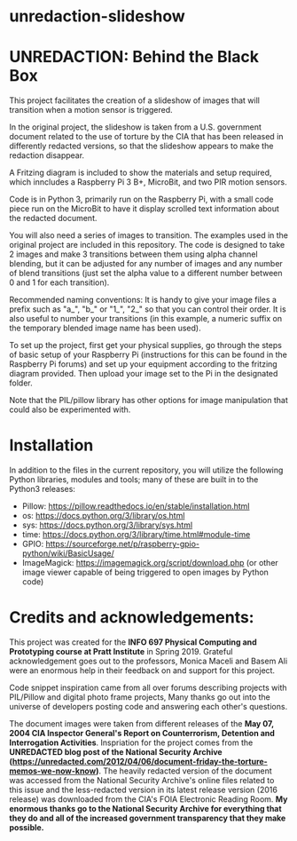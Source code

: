 # unredaction-slideshow
# UNREDACTION: Behind the Black Box

This project facilitates the creation of a slideshow of images that will transition when a motion sensor is triggered. 

In the original project, the slideshow is taken from a U.S. government document related to the use of torture by the CIA that has been released in differently redacted versions, so that the slideshow appears to make the redaction disappear.

A Fritzing diagram is included to show the materials and setup required, which inncludes a Raspberry Pi 3 B+, MicroBit, and two PIR motion sensors.

Code is in Python 3, primarily run on the Raspberry Pi, with a small code piece run on the MicroBit to have it display scrolled text information about the redacted document.

You will also need a series of images to transition. The examples used in the original project are included in this repository. The code is designed to take 2 images and make 3 transitions between them using alpha channel blending, but it can be adjusted for any number of images and any number of blend transitions (just set the alpha value to a different number between 0 and 1 for each transition).

Recommended naming conventions: It is handy to give your image files a prefix such as "a_", "b_" or "1_", "2_" so that you can control their order. It is also useful to number your transitions (in this example, a numeric suffix on the temporary blended image name has been used).

To set up the project, first get your physical supplies, go through the steps of basic setup of your Raspberry Pi (instructions for this can be found in the Raspberry Pi forums) and set up your equipment according to the fritzing diagram provided. Then upload your image set to the Pi in the designated folder.

Note that the PIL/pillow library has other options for image manipulation that could also be experimented with.

# Installation
In addition to the files in the current repository, you will utilize the following Python libraries, modules and tools; many of these are built in to the Python3 releases:
  * Pillow:  https://pillow.readthedocs.io/en/stable/installation.html
  * os:  https://docs.python.org/3/library/os.html
  * sys: https://docs.python.org/3/library/sys.html
  * time: https://docs.python.org/3/library/time.html#module-time
  * GPIO: https://sourceforge.net/p/raspberry-gpio-python/wiki/BasicUsage/
  * ImageMagick: https://imagemagick.org/script/download.php
       (or other image viewer capable of being triggered to open images by Python code)
  

# Credits and acknowledgements:
This project was created for the <b>INFO 697 Physical Computing and Prototyping course at Pratt Institute</b> in Spring 2019. Grateful acknowledgement goes out to the professors, Monica Maceli and Basem Ali were an enormous help in their feedback on and support for this project.

Code snippet inspiration came from all over forums describing projects with PIL/Pillow and digital photo frame projects, Many thanks go out into the universe of developers posting code and answering each other's questions.

The document images were taken from different releases of the <b> May 07, 2004 CIA Inspector General's Report on Counterrorism, Detention and Interrogation Activities</b>. Inspriation for the project comes from the <b>UNREDACTED blog post of the National Security Archive (https://unredacted.com/2012/04/06/document-friday-the-torture-memos-we-now-know)</b>. The heavily redacted version of the document was accessed from the National Security Archive's online files related to this issue and the less-redacted version in its latest release version (2016 release) was downloaded from the CIA's FOIA Electronic Reading Room. <b>My enormous thanks go to the National Security Archive for everything that they do and all of the increased government transparency that they make possible.</b>

